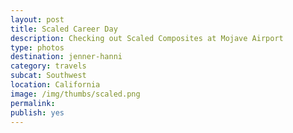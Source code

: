```yaml
---
layout: post
title: Scaled Career Day
description: Checking out Scaled Composites at Mojave Airport
type: photos
destination: jenner-hanni
category: travels
subcat: Southwest
location: California
image: /img/thumbs/scaled.png
permalink: 
publish: yes
---
```


<p><a href="https://jenner.smugmug.com/North-America/2012-Scaled-Career-Day/i-n6s8HBZ/0/M/DSCF0004.postable-M.jpg">
<img src="https://jenner.smugmug.com/North-America/2012-Scaled-Career-Day/i-n6s8HBZ/0/M/DSCF0004.postable-M.jpg" alt=""></a></p>

<p><a href="https://jenner.smugmug.com/North-America/2012-Scaled-Career-Day/i-kDfRMfX/0/M/DSCF0003.postable-M.jpg">
<img src="https://jenner.smugmug.com/North-America/2012-Scaled-Career-Day/i-kDfRMfX/0/M/DSCF0003.postable-M.jpg" alt=""></a></p>

<p><a href="https://jenner.smugmug.com/North-America/2012-Scaled-Career-Day/i-Tpdrh5X/0/M/DSCF0010.postable-M.jpg">
<img src="https://jenner.smugmug.com/North-America/2012-Scaled-Career-Day/i-Tpdrh5X/0/M/DSCF0010.postable-M.jpg" alt=""></a></p>

<p><a href="https://jenner.smugmug.com/North-America/2012-Scaled-Career-Day/i-74Tkj5D/0/M/DSCF0011.postable-M.jpg">
<img src="https://jenner.smugmug.com/North-America/2012-Scaled-Career-Day/i-74Tkj5D/0/M/DSCF0011.postable-M.jpg" alt=""></a></p>

<p><a href="https://jenner.smugmug.com/North-America/2012-Scaled-Career-Day/i-CHNstFR/0/M/DSCF0013.postable-M.jpg">
<img src="https://jenner.smugmug.com/North-America/2012-Scaled-Career-Day/i-CHNstFR/0/M/DSCF0013.postable-M.jpg" alt=""></a></p>

<p><a href="https://jenner.smugmug.com/North-America/2012-Scaled-Career-Day/i-HHM6Sjj/0/M/DSCF0009.postable-M.jpg">
<img src="https://jenner.smugmug.com/North-America/2012-Scaled-Career-Day/i-HHM6Sjj/0/M/DSCF0009.postable-M.jpg" alt=""></a></p>

<p><a href="https://jenner.smugmug.com/North-America/2012-Scaled-Career-Day/i-HJJ26pg/0/M/DSCF0012.postable-M.jpg">
<img src="https://jenner.smugmug.com/North-America/2012-Scaled-Career-Day/i-HJJ26pg/0/M/DSCF0012.postable-M.jpg" alt=""></a></p>

<p><a href="https://jenner.smugmug.com/North-America/2012-Scaled-Career-Day/i-jHTh9rt/0/M/DSCF0006.postable-M.jpg">
<img src="https://jenner.smugmug.com/North-America/2012-Scaled-Career-Day/i-jHTh9rt/0/M/DSCF0006.postable-M.jpg" alt=""></a></p>

<p><a href="https://jenner.smugmug.com/North-America/2012-Scaled-Career-Day/i-vsvBnFv/0/M/DSCF0015.postable-M.jpg">
<img src="https://jenner.smugmug.com/North-America/2012-Scaled-Career-Day/i-vsvBnFv/0/M/DSCF0015.postable-M.jpg" alt=""></a></p>

<p><a href="https://jenner.smugmug.com/North-America/2012-Scaled-Career-Day/i-VJZgJbz/0/M/DSCF0016.postable-M.jpg">
<img src="https://jenner.smugmug.com/North-America/2012-Scaled-Career-Day/i-VJZgJbz/0/M/DSCF0016.postable-M.jpg" alt=""></a></p>

<p><a href="https://jenner.smugmug.com/North-America/2012-Scaled-Career-Day/i-J3NgVN7/0/M/DSCF0005.postable-M.jpg">
<img src="https://jenner.smugmug.com/North-America/2012-Scaled-Career-Day/i-J3NgVN7/0/M/DSCF0005.postable-M.jpg" alt=""></a></p>

<p><a href="https://jenner.smugmug.com/North-America/2012-Scaled-Career-Day/i-8LB3Qhb/0/M/DSCF0017.postable-M.jpg">
<img src="https://jenner.smugmug.com/North-America/2012-Scaled-Career-Day/i-8LB3Qhb/0/M/DSCF0017.postable-M.jpg" alt=""></a></p>

<p><a href="https://jenner.smugmug.com/North-America/2012-Scaled-Career-Day/i-pZnzWFs/0/M/DSCF0023.postable-M.jpg">
<img src="https://jenner.smugmug.com/North-America/2012-Scaled-Career-Day/i-pZnzWFs/0/M/DSCF0023.postable-M.jpg" alt=""></a></p>

<p><a href="https://jenner.smugmug.com/North-America/2012-Scaled-Career-Day/i-xwrJ2Fx/0/M/DSCF0020.postable-M.jpg">
<img src="https://jenner.smugmug.com/North-America/2012-Scaled-Career-Day/i-xwrJ2Fx/0/M/DSCF0020.postable-M.jpg" alt=""></a></p>

<p><a href="https://jenner.smugmug.com/North-America/2012-Scaled-Career-Day/i-Hkvn226/0/M/DSCF0028.postable-M.jpg">
<img src="https://jenner.smugmug.com/North-America/2012-Scaled-Career-Day/i-Hkvn226/0/M/DSCF0028.postable-M.jpg" alt=""></a></p>

<p><a href="https://jenner.smugmug.com/North-America/2012-Scaled-Career-Day/i-gGms36M/0/M/DSCF0029.postable-M.jpg">
<img src="https://jenner.smugmug.com/North-America/2012-Scaled-Career-Day/i-gGms36M/0/M/DSCF0029.postable-M.jpg" alt=""></a></p>

<p><a href="https://jenner.smugmug.com/North-America/2012-Scaled-Career-Day/i-SGfTg4G/0/M/DSCF0014.postable-M.jpg">
<img src="https://jenner.smugmug.com/North-America/2012-Scaled-Career-Day/i-SGfTg4G/0/M/DSCF0014.postable-M.jpg" alt=""></a></p>

<p><a href="https://jenner.smugmug.com/North-America/2012-Scaled-Career-Day/i-2tJ59Tz/0/M/DSCF0030.postable-M.jpg">
<img src="https://jenner.smugmug.com/North-America/2012-Scaled-Career-Day/i-2tJ59Tz/0/M/DSCF0030.postable-M.jpg" alt=""></a></p>

<p><a href="https://jenner.smugmug.com/North-America/2012-Scaled-Career-Day/i-2hFNdPX/0/M/DSCF0031.postable-M.jpg">
<img src="https://jenner.smugmug.com/North-America/2012-Scaled-Career-Day/i-2hFNdPX/0/M/DSCF0031.postable-M.jpg" alt=""></a></p>

<p><a href="https://jenner.smugmug.com/North-America/2012-Scaled-Career-Day/i-rXJQhzJ/0/M/DSCF0032.postable-M.jpg">
<img src="https://jenner.smugmug.com/North-America/2012-Scaled-Career-Day/i-rXJQhzJ/0/M/DSCF0032.postable-M.jpg" alt=""></a></p>

<p><a href="https://jenner.smugmug.com/North-America/2012-Scaled-Career-Day/i-tsDMDLf/0/M/DSCF0018.postable-M.jpg">
<img src="https://jenner.smugmug.com/North-America/2012-Scaled-Career-Day/i-tsDMDLf/0/M/DSCF0018.postable-M.jpg" alt=""></a></p>

<p><a href="https://jenner.smugmug.com/North-America/2012-Scaled-Career-Day/i-LMWWB2H/0/M/DSCF0035.postable-M.jpg">
<img src="https://jenner.smugmug.com/North-America/2012-Scaled-Career-Day/i-LMWWB2H/0/M/DSCF0035.postable-M.jpg" alt=""></a></p>

<p><a href="https://jenner.smugmug.com/North-America/2012-Scaled-Career-Day/i-4nzLnQJ/0/M/DSCF0036.postable-M.jpg">
<img src="https://jenner.smugmug.com/North-America/2012-Scaled-Career-Day/i-4nzLnQJ/0/M/DSCF0036.postable-M.jpg" alt=""></a></p>

<p><a href="https://jenner.smugmug.com/North-America/2012-Scaled-Career-Day/i-WvRCrHh/0/M/DSCF0027.postable-M.jpg">
<img src="https://jenner.smugmug.com/North-America/2012-Scaled-Career-Day/i-WvRCrHh/0/M/DSCF0027.postable-M.jpg" alt=""></a></p>

<p><a href="https://jenner.smugmug.com/North-America/2012-Scaled-Career-Day/i-njXHdKd/0/M/DSCF0033.postable-M.jpg">
<img src="https://jenner.smugmug.com/North-America/2012-Scaled-Career-Day/i-njXHdKd/0/M/DSCF0033.postable-M.jpg" alt=""></a></p>


